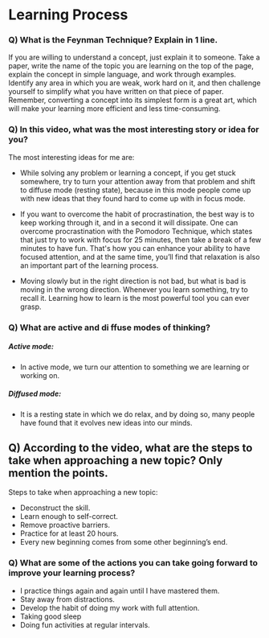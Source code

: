 # Learning Process


### Q) What is the Feynman Technique? Explain in 1 line.
If you are willing to understand a concept, just explain it to someone. Take a paper, write the name of the topic you are learning on the top of the page, explain the concept in simple language, and work through examples. Identify any area in which you are weak, work hard on it, and then challenge yourself to simplify what you have written on that piece of paper. Remember, converting a concept into its simplest form is a great art, which will make your learning more efficient and less time-consuming.


### Q) In this video, what was the most interesting story or idea for you?
The most interesting ideas for me are:
- While solving any problem or learning a concept, if you get stuck somewhere, try to turn your attention away from that problem and shift to diffuse mode (resting state), because in this mode people come up with new ideas that they found hard to come up with in focus mode.

- If you want to overcome the habit of procrastination, the best way is to keep working through it, and in a second it will dissipate. One can overcome procrastination with the Pomodoro Technique, which states that just try to work with focus for 25 minutes, then take a break of a few minutes to have fun. That's how you can enhance your ability to have focused attention, and at the same time, you’ll find that relaxation is also an important part of the learning process.

- Moving slowly but in the right direction is not bad, but what is bad is moving in the wrong direction. Whenever you learn something, try to recall it. Learning how to learn is the most powerful tool you can ever grasp.


### Q) What are active and di   ffuse modes of thinking?
##### Active mode:
- In active mode, we turn our attention to something we are learning or working on.
##### Diffused mode: 
- It is a resting state in which we do relax, and by doing so, many people have found that it evolves new ideas into our minds.


## Q) According to the video, what are the steps to take when approaching a new topic? Only mention the points.
Steps to take when approaching a new topic:
- Deconstruct the skill.
- Learn enough to self-correct.
- Remove proactive barriers.
- Practice for at least 20 hours.
- Every new beginning comes from some other beginning’s end.


### Q) What are some of the actions you can take going forward to improve your learning process?
- I practice things again and again until I have mastered them.
- Stay away from distractions.
- Develop the habit of doing my work with full attention.
- Taking good sleep
- Doing fun activities at regular intervals.
